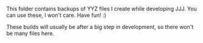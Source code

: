 This folder contains backups of YYZ files I create while developing JJJ.
You can use these, I won't care. Have fun! :)

These builds will usually be after a big step in development, so there won't be many files here.
